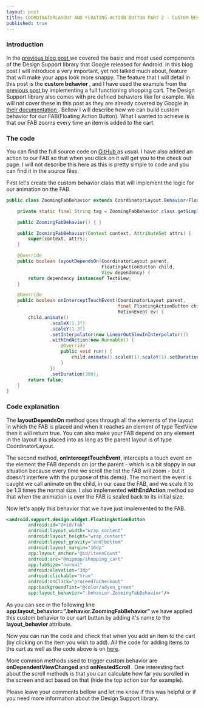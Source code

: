```yaml
---
layout: post
title: COORDINATORLAYOUT AND FLOATING ACTION BUTTON PART 2 - CUSTOM BEHAVIOR
published: true
---
```


### Introduction

In the <a href="http://programminglife.io/coordinatorlayout-and-floatingactionbutton/" target="_blank"> previous blog post </a> we covered the basic and most used components
of the Design Support library that Google released for Android.
In this blog post I will introduce a very important, yet not talked much about, feature that will make your apps look more snappy.
The feature that I will detail in this post is the <b> custom behavior </b>, and I have used the example from the <a href="http://programminglife.io/coordinatorlayout-and-floatingactionbutton/" target="_blank"> previous post </a>
by implementing a full functioning shopping cart.
The Design Support library also comes with pre defined behaviors like for example. We will not cover
these in this post as they are already covered by Google in 
<a href="https://developer.android.com/intl/zh-cn/reference/android/support/design/widget/AppBarLayout.html" target="_blank"> their documentation </a>.
Bellow I will describe how we can build custom behavior for our FAB(Floating Action Button). What I wanted to achieve is that our FAB zooms every time an item is added to the cart.

### The code

You can find the full source code on <a href="https://github.com/andreivisan/AndroidPayDemo" target="_blank"> GitHub </a> as usual.
I have also added an action to our FAB so that when you click on it will get you to the check out page. I will not describe this here
as this is pretty simple to code and you can find it in the source files.

First let's create the custom behavior class that will implement the logic for our animation on the FAB.

```java
public class ZoomingFabBehavior extends CoordinatorLayout.Behavior<FloatingActionButton> {

    private static final String tag = ZoomingFabBehavior.class.getSimpleName();

    public ZoomingFabBehavior() { }

    public ZoomingFabBehavior(Context context, AttributeSet attrs) {
        super(context, attrs);
    }

    @Override
    public boolean layoutDependsOn(CoordinatorLayout parent, 
                                   FloatingActionButton child, 
                                   View dependency) {
        return dependency instanceof TextView;
    }

    @Override
    public boolean onInterceptTouchEvent(CoordinatorLayout parent, 
                                         final FloatingActionButton child, 
                                         MotionEvent ev) {
        child.animate()
                .scaleX(1.3f)
                .scaleY(1.3f)
                .setInterpolator(new LinearOutSlowInInterpolator())
                .withEndAction(new Runnable() {
                    @Override
                    public void run() {
                        child.animate().scaleX(1).scaleY(1).setDuration(500);
                    }
                })
                .setDuration(300);
        return false;
    }
}
```

### Code explanation

The <b>layoutDependsOn</b> method goes through all the elements of the layout in which the FAB is placed and when it reaches an element
of type TextView then it will return true. You can also make your FAB depend on any element in the layout it is placed into
as long as the parent layout is of type CoordinatorLayout.

The second method, <b>onInterceptTouchEvent</b>, intercepts a touch event on the element the FAB depends on (or the parent - which is a bit
sloppy in our situation because every time we scroll the list the FAB will zoom - but it doesn't interfere with the purpose of this demo).
The moment the event is caught we call animate on the child, in our case the FAB, and we scale it to be 1.3 times the normal size.
I also implemented <b>withEndAction</b> method so that when the animation is over the FAB is scaled back to its initial size.

Now let's apply this behavior that we have just implemented to the FAB.

```xml
<android.support.design.widget.FloatingActionButton
        android:id="@+id/fab"
        android:layout_width="wrap_content"
        android:layout_height="wrap_content"
        android:layout_gravity="end|bottom"
        android:layout_margin="16dp"
        app:layout_anchor="@id/itemsCount"
        android:src="@mipmap/shopping_cart"
        app:fabSize="normal"
        android:elevation="3dp"
        android:clickable="true"
        android:onClick="proceedToCheckout"
        app:backgroundTint="@color/adyen_green"
        app:layout_behavior=".behavior.ZoomingFabBehavior"/>
```

As you can see in the following line <b> app:layout_behavior=".behavior.ZoomingFabBehavior" </b> we have applied this custom
behavior to our cart button by adding it's name to the <b> layout_behavior </b> attribute.

Now you can run the code and check that when you add an item to the cart (by clicking on the item you wish to add). All the code for
adding items to the cart as well as the code above is on <a href="https://github.com/andreivisan/AndroidPayDemo" target="_blank">here</a>.

More common methods used to trigger custom behavior are <b> onDependentViewChanged </b> and <b> onNestedScroll </b>. One interesting fact
about the scroll methods is that you can calculate how far you scrolled in the screen and act based on that (hide the top action bar for example).

Please leave your comments bellow and let me know if this was helpful or if you need more information about the Design Support library.
